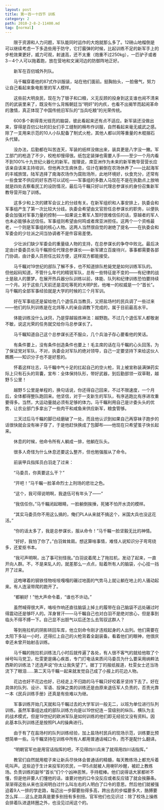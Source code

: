 ```yaml
---
layout: post
title: 第一百一十四节 训练
category: 2
path: 2010-2-8-2-11400.md
tag: [normal]
---
```


　　限于资源和人力问题，军队能同时运作的大炮就那么多了。12磅山地榴倒是可以继续考虑一下多造些用于防守，它打霰弹的时候，比起训练不足的新军手上的步枪效果更好，威力可观，射速高，还不太重（炮重不过250kg），一匹驴子或者3－4个人可以拖着跑，放在营地和文澜河边的防御阵地正好。

　　新军在百仞城外列队。

　　马千瞩穿着他的87式作训服装，站在他们面前。挺胸抬头，一脸傲气，努力让自己看起来象电影里的军人模样。

　　这些前大明良民，现在为了银子和口粮，义无反顾的投身到这支谁也闹不清来历的武装里来了，既没有什么背叛朝廷当“明奸”的内疚，也看不出揭竿而起闹革命的激情，真正体现了中国传统旧军队的“当兵吃粮”的光荣传统。

　　600多个剃得青光锃亮的脑袋，彼此看起来还有点不适应。新军装还没做出来，穿得是百仞公社的妇女们手工缝制的棉布作训服，自然看起来毫无威武之感。除了一支用来示范的10人小队配备了制式火枪，其他人都以同等重量的木棍捆石头代替。

　　没办法，后勤都在叫苦连天，军装的纸样没做出来，装具更是八字没一撇。军工部门的枪造了不少，校枪却慢得很。纸包定装弹也需要人手——至少一个月内看不到100%十九世纪火器化的新军。按理说，席亚洲作为未来的新军教导营营长应该亲自该来主持培训，但他再次生病休息，估计在躺倒在农场休养了——比起海军的丰城旅馆，陆军选择了南海农场作为腐败场所，此地环境好，伙食充分，还常有一些食堂不供应的好东西可以试吃——军事组的多数人马现在不是在执勤点上放哨就是四处去察看民工的设防情况，最后马千瞩只好以代理总参谋长的身份召集新军教导营开始了训练。

　　这多少和上次的建军会议上的分歧有关。在新军组织和人事安排上，执委会和军事组产生了第一次比较大分歧。执委会希望由文官担任总参谋长的职务，以便执委会加强对军事力量的控制——如果说土著军人暂时很难信任的话，穿越者的军人也未必能够永远信任。军事组则希望由何鸣或者席亚洲担任。这两个一个资格最老，一个则是军事组的核心人物。这两人当然很自觉的谢绝了提名——在执委会和军委会的少壮派之间当协调者不是件容易差使。

　　少壮派们缺少军委会的重量级人物的支持，在总参谋长的争夺中败北。最后决定由计委委员长马千瞩担任代理总参谋长——新军建立百废待兴，事事都需要各部门协调，由计委人员担任比较方便，这样双方都能接受。

　　马千瞩对19世纪的部队了解不多，也不知道排队枪毙党是如何训练军队的。但他起码知道，不管什么年代的精锐军队，总有一些特征是不变的——有纪律的战士是敌人的噩梦。在展开热兵器分队训练以前，体能、队列和纪律训练恐怕要持续一个月。对于这些几天前还是混吃等死的大明P民，他唯一的权威是一个“首长”。马千瞩的全部军事经验就是大学的时候的三个月军训。

　　好在军事组还是留给他几个退伍兵当教员，又把盐场村的民兵调了一些过来——他们的队列训练是在北炜等人的亲自调教下完成的，属于目前最高水平。

　　体能训练没什么诀窍，乃是穿越锻炼神法：越野跑。不过几个退伍军人都敬谢不敏，说这光荣的任务就交给你马总参谋长了。

　　马千瞩知道自己这个总参谋长还不服众，几个兵油子存心要看他的笑话。

　　有条件要上，没有条件创造条件也要上！毛主席的话在马千瞩的心头回荡，为了保证党对军队，不对，执委会对军队的绝对领导，自己一定要坚持下来给这伙人瞧瞧——知识分子也不是好惹的。

　　怀着这样壮志，马千瞩中气十足的扛起自己的空火枪，背上被宣称装满弹药实际上只有石头的背囊，宣布：全体保持队形，带好武器，到后勤部领一双草鞋，越野５公里！

　　越野５公里是单程的，换句话说，你还得自己回来，不过不限速度，一个月后，全体都得整队跑回来。他坚信，对于一支新生的军队，有序逃跑比有序进攻重要得多。当然，大运动量就必须有足够的体力。马千瞩利用自己是计委头头的优势，让农业部门多拿出了一些肉干和咸鱼来供应新军，粮食管够。

　　三天过后马千瞩的脚已经磨破了一处，而且他认识到如果自己再穿袜子跑步的话很快就会没有袜子穿了，于是他赶快换成了包脚布——他现在只希望茧子快长起来。

　　休息的时候，他命令所有人躺成一排，他躺在队头。

　　很多人奇怪为什么休息还要这么整齐，但也勉强服从了命令。

　　前装甲兵指挥员白羽走了过来：

　　“马委员，你真要这么干？”

　　“开吧！”马千瞩一脸革命烈士上刑场的悲壮之色。

　　“这个，我可得说明啊，我退伍可有年头了——”

　　“我信任你。”马千瞩闭起眼睛，一脸躺倒挨捶，死猪不怕开水烫的模样。

　　“其实马委员你不用这么搞的，俺们PLA从来就不搞这个，米国大兵也没这花活。”

　　“你的话太多了，我是总参谋长，服从命令！”马千瞩一脸坚毅无比的神情。

　　“好好，我怕了你了。”白羽耸耸肩。想这算啥事情，难怪人说知识分子弯弯绕多，还爱抠书本。

　　“我可声明啊，出了事可别怪我。”白羽说着爬上了拖拉机，发动了起来，一直开向人群。不，不是来轧人的，就差那么一点点，贴着所有人的脑袋，小心挂一挡开了过来。

　　这咆哮着的钢铁怪物吱吱嘎嘎的碾过地面的气势马上就让躺在地上的人骚动起来。有人连滚带爬的跑开了。

　　“都躺好！”他大声命令着，“谁也不许动。”

　　虽然喊得很大声，咯吱作响还直往脑袋上掉土的履带在自己脑袋不远处碾过时得震动还是够吓人的。浑身冒汗——马千瞩自己也对白羽不是绝对放心，但是事到临头不得不搏一下。自己显不出胆气以后还怎么去驾驭这群人？

　　等到拖拉机的阴影转回车库，他立刻命令刚才违规起身的人出列。他们需要在太阳下多站一小时，还得扛上自己的火枪背着全副装备。看着他们的眼神，他很庆幸还未曾开始射击训练。

　　马千瞩的拖拉机训练法几小时后就传遍了各处，有人很不客气的就给他取了个绰号叫马党卫，杜雯更是痛心疾首，专门打电话来质问马委员为什么要采用纳粹法西斯的训练法？还连声说“你太让我失望了”。据丁丁的报纸报道，杜雯女士还当场流下了眼泪……第二天马千瞩一起来就发觉自己成了小报上的花边人物。

　　花边也好不花边也好，已经走上不归路的马千瞩只好咬着牙坚持下去了。好在具体的队列、设计、军语、投弹之类的训练还是由原来退伍军人负责的，否责光靠一本《民兵训练手册》还真是有些难以为继。

　　军事训练开始几天就和马千瞩过去的大学军训一般无二，以班为单位进行队列训练。虽然军事组达成的部队训练方向是以19世纪连－营级别的纵队、横队为主的战术模式，但是19世纪的欧洲军队是如何训练的他们即无经验又没有资料。因此基本队列训练还是按照PLA的操典进行。

　　由于有了在盐场村的队列训练经验，加上盐场村民兵的现场示范，训练要比预想简单一些。马千瞩坚持在训练中所有人都用普通话喊口令，而不是配什么翻译。

　　“明朝官军也是用官话指挥的吧，不见得四川兵来了就得用四川话指挥。”

　　教官们自然就用棍子来让新兵尽快体会普通话的精髓，每天教练场上都充斥着吼叫声。这些迫于生计来投军的农民，一早5点就被人用喇叭吵醒，被赶上教练场。负责训练的副爷“首长”们个个凶神恶煞，手持棍棒。他们说得话大家都听不懂，但是他非要人们懂他的话，谁要对他的口令没反应或者反应错了就会挨藤条。渐渐得这些从来也没闹明白过什么叫左右的人明白了口令的意思。然后他们就被强迫着9人一排的学走路，每迈出一步脚要抬得多高，跨出去的步幅要多大，胳膊要怎么挥……这么走路真是要多别扭有多别扭。官军他们也见识过：除了校场上操练会排着队进退转圈之外，也没见过闹这个的。
